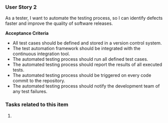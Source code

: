 ### User Story 2

As a tester, I want to automate the testing process, so I can identify defects faster and improve the quality of software releases.

**Acceptance Criteria**
- All test cases should be defined and stored in a version control system.
- The test automation framework should be integrated with the continuous integration tool.
- The automated testing process should run all defined test cases.
- The automated testing process should report the results of all executed tests.
- The automated testing process should be triggered on every code commit to the repository.
- The automated testing process should notify the development team of any test failures.
### Tasks related to this item

1. 